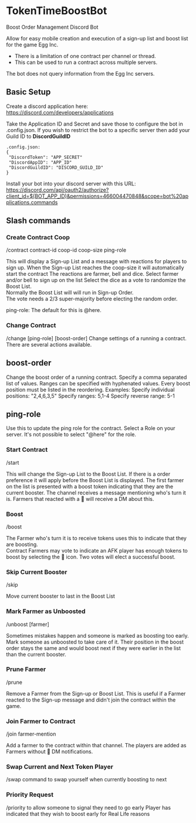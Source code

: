 # TokenTimeBoostBot

Boost Order Management Discord Bot

Allow for easy mobile creation and execution of a sign-up list and boost list for the game Egg Inc.
* There is a limitation of one contract per channel or thread.
* This can be used to run a contract across multiple servers.



The bot does not query information from the Egg Inc servers.

## Basic Setup

Create a discord application here: <https://discord.com/developers/applications>

Take the Application ID and Secret and save those to configure the bot in .config.json.
If you wish to restrict the bot to a specific server then add your Guild ID to **DiscordGuildID**

```
.config.json:
{
 "DiscordToken": "APP_SECRET"
 "DiscordAppID": "APP_ID"
 "DiscordGuildID": "DISCORD_GUILD_ID"
}
```
Install your bot into your discord server with this URL:
<https://discord.com/api/oauth2/authorize?client_id=$(BOT_APP_ID)&permissions=466004470848&scope=bot%20applications.commands>

## Slash commands

### Create Contract Coop

/contract contract-id coop-id coop-size ping-role

This will display a Sign-up List and a message with reactions for
players to sign up.
When the Sign-up List reaches the coop-size it will automatically
start the contract
The reactions are farmer, bell and dice.
Select farmer and/or bell to sign up on the list
Select the dice as a vote to randomize the Boost List.  
Normally the Boost List will will run in Sign-up Order.  
The vote needs a 2/3 super-majority before electing the random order.

ping-role: The default for this is @here.

### Change Contract

/change [ping-role] [boost-order]
Change settings of a running a contract. There are several actions available.

## boost-order

Change the boost order of a running contract.
Specify a comma separated list of values. Ranges can be specified with hyphenated values.
Every boost position must be listed in the reordering.
Examples:
  Specify individual positions: "2,4,6,3,5"
  Specify ranges: 5,1-4
  Specify reverse range: 5-1

## ping-role

Use this to update the ping role for the contract. Select a Role on your server. It's not possible
to select "@here" for the role.

### Start Contract

/start

This will change the Sign-up List to the Boost List. If there is a
order preference it will apply before the Boost List is displayed.
The first farmer on the list is presented with a boost token indicating
that they are the current booster.
The channel receives a message mentioning who's turn it is.
Farmers that reacted with a 🔔 will receive a DM about this.

### Boost

/boost

The Farmer who's turn it is to receive tokens uses this to indicate that they
are boosting.  
Contract Farmers may vote to indicate an AFK player has enough tokens to boost by
selecting the 🚀 icon.  Two votes will elect a successful boost.

### Skip Current Booster

/skip

Move current booster to last in the Boost List

### Mark Farmer as Unboosted

/unboost [farmer]

Sometimes mistakes happen and someone is marked as boosting too early. 
Mark someone as unboosted to take care of it. Their position in the boost order stays the same and would boost next if they were earlier in the list than the current booster.

### Prune Farmer

/prune

Remove a Farmer from the Sign-up or Boost List.
This is useful if a Farmer reacted to the Sign-up message and didn't join
the contract within the game.

### Join Farmer to Contract

/join farmer-mention

Add a farmer to the contract within that channel. The players are added
as Farmers without 🔔 DM notifications.

### Swap Current and Next Token Player

/swap
command to swap yourself when currently boosting to next

### Priority Request

/priority to allow someone to signal they need to go early
Player has indicated that they wish to boost early for
Real Life reasons

